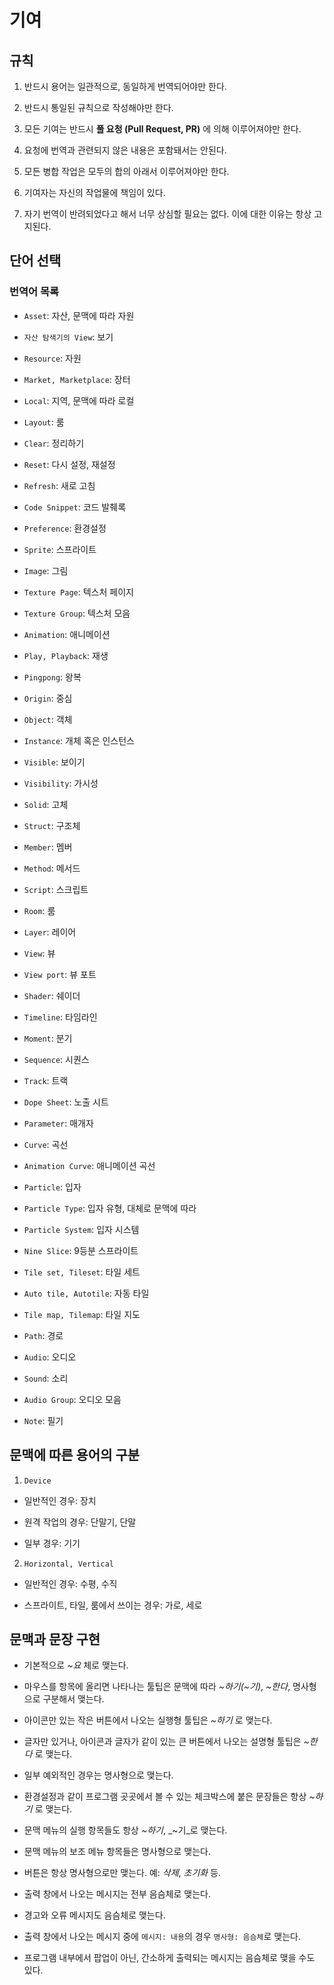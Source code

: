 # 기여

## 규칙

1. 반드시 용어는 일관적으로, 동일하게 번역되어야만 한다.

2. 반드시 통일된 규칙으로 작성해야만 한다.

3. 모든 기여는 반드시 __풀 요청 (Pull Request, PR)__ 에 의해 이루어져야만 한다.

4. 요청에 번역과 관련되지 않은 내용은 포함돼서는 안된다.

5. 모든 병합 작업은 모두의 합의 아래서 이루어져야만 한다.

6. 기여자는 자신의 작업물에 책임이 있다.

7. 자기 번역이 반려되었다고 해서 너무 상심할 필요는 없다. 이에 대한 이유는 항상 고지된다.

## 단어 선택

### 번역어 목록

- `Asset`: 자산, 문맥에 따라 자원

 - `자산 탐색기의 View`: 보기

- `Resource`: 자원

- `Market, Marketplace`: 장터

- `Local`: 지역, 문맥에 따라 로컬

- `Layout`: 룸

- `Clear`: 정리하기

- `Reset`: 다시 설정, 재설정

- `Refresh`: 새로 고침

- `Code Snippet`: 코드 발췌록

- `Preference`: 환경설정

- `Sprite`: 스프라이트

 - `Image`: 그림

 - `Texture Page`: 텍스처 페이지

 - `Texture Group`: 텍스처 모음

 - `Animation`: 애니메이션

 - `Play, Playback`: 재생

 - `Pingpong`: 왕복

 - `Origin`: 중심

- `Object`: 객체

 - `Instance`: 개체 혹은 인스턴스

 - `Visible`: 보이기

 - `Visibility`: 가시성

 - `Solid`: 고체

- `Struct`: 구조체

 - `Member`: 멤버

 - `Method`: 메서드

- `Script`: 스크립트

- `Room`: 룸

 - `Layer`: 레이어
 
 - `View`: 뷰
 
 - `View port`: 뷰 포트 

- `Shader`: 쉐이더

- `Timeline`: 타임라인

 - `Moment`: 분기

- `Sequence`: 시퀀스

 - `Track`: 트랙

 - `Dope Sheet`: 노출 시트

 - `Parameter`: 매개자

 - `Curve`: 곡선

- `Animation Curve`: 애니메이션 곡선

- `Particle`: 입자

 - `Particle Type`: 입자 유형, 대체로 문맥에 따라 
 
 - `Particle System`: 입자 시스템

- `Nine Slice`: 9등분 스프라이트

- `Tile set, Tileset`: 타일 세트

 - `Auto tile, Autotile`: 자동 타일

 - `Tile map, Tilemap`: 타일 지도

- `Path`: 경로

- `Audio`: 오디오

 - `Sound`: 소리

 - `Audio Group`: 오디오 모음

- `Note`: 필기

## 문맥에 따른 용어의 구분

1. `Device`

  - 일반적인 경우: 장치
 
  - 원격 작업의 경우: 단말기, 단말
 
  - 일부 경우: 기기

2. `Horizontal, Vertical`

 - 일반적인 경우: 수평, 수직
 
 - 스프라이트, 타일, 룸에서 쓰이는 경우: 가로, 세로

## 문맥과 문장 구현

 - 기본적으로 _~요_ 체로 맺는다.
 
 - 마우스를 항목에 올리면 나타나는 툴팁은 문맥에 따라 _~하기(~기)_, _~한다_, 명사형으로 구분해서 맺는다.
 
  - 아이콘만 있는 작은 버튼에서 나오는 실행형 툴팁은 _~하기_ 로 맺는다.
  
  - 글자만 있거나, 아이콘과 글자가 같이 있는 큰 버튼에서 나오는 설명형 툴팁은 _~한다_ 로 맺는다.
  
  - 일부 예외적인 경우는 명사형으로 맺는다.

 - 환경설정과 같이 프로그램 곳곳에서 볼 수 있는 체크박스에 붙은 문장들은 항상 _~하기_ 로 맺는다.
 
 - 문맥 메뉴의 실행 항목들도 항상 _~하기_, _~기_로 맺는다.

 - 문맥 메뉴의 보조 메뉴 항목들은 명사형으로 맺는다.

 - 버튼은 항상 명사형으로만 맺는다. 예: _삭제_, _초기화_ 등.
 
 - 출력 창에서 나오는 메시지는 전부 음슴체로 맺는다.
 
  - 경고와 오류 메시지도 음슴체로 맺는다.
  
  - 출력 창에서 나오는 메시지 중에 `메시지: 내용`의 경우 `명사형: 음슴체`로 맺는다.
 
 - 프로그램 내부에서 팝업이 아닌, 간소하게 출력되는 메시지는 음슴체로 맺을 수도 있다.
 
